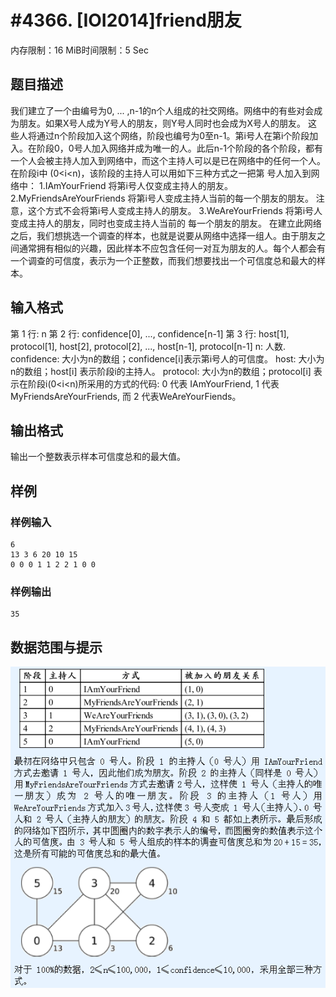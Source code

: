 # #4366. [IOI2014]friend朋友

内存限制：16 MiB时间限制：5 Sec

## 题目描述

我们建立了一个由编号为0, ... ,n-1的n个人组成的社交网络。网络中的有些对会成为朋友。如果X号人成为Y号人的朋友，则Y号人同时也会成为X号人的朋友。
这些人将通过n个阶段加入这个网络，阶段也编号为0至n-1。第i号人在第i个阶段加入。在阶段0，0号人加入网络并成为唯一的人。此后n-1个阶段的各个阶段，都有一个人会被主持人加入到网络中，而这个主持人可以是已在网络中的任何一个人。在阶段i中 (0<i<n)，该阶段的主持人可以用如下三种方式之一把第 号人加入到网络中：
1.IAmYourFriend 将第i号人仅变成主持人的朋友。
2.MyFriendsAreYourFriends 将第i号人变成主持人当前的每一个朋友的朋友。 注意，这个方式不会将第i号人变成主持人的朋友。
3.WeAreYourFriends 将第i号人变成主持人的朋友，同时也变成主持人当前的 每一个朋友的朋友。
在建立此网络之后，我们想挑选一个调查的样本，也就是说要从网络中选择一组人。由于朋友之间通常拥有相似的兴趣，因此样本不应包含任何一对互为朋友的人。每个人都会有一个调查的可信度，表示为一个正整数，而我们想要找出一个可信度总和最大的样本。

## 输入格式

第 1 行: n
第 2 行: confidence[0], ..., confidence[n-1]
第 3 行: host[1], protocol[1], host[2], protocol[2], ..., host[n-1], protocol[n-1]
n: 人数.
confidence: 大小为n的数组；confidence[i]表示第i号人的可信度。
host: 大小为n的数组；host[i] 表示阶段i的主持人。
protocol:  大小为n的数组；protocol[i] 表示在阶段i(0<i<n)所采用的方式的代码: 0 代表 IAmYourFriend, 1  代表 MyFriendsAreYourFriends, 而 2 代表WeAreYourFiends。

## 输出格式

输出一个整数表示样本可信度总和的最大值。

## 样例

### 样例输入

    
    6
    13 3 6 20 10 15
    0 0 0 1 1 2 2 1 0 0
    

### 样例输出

    
    35
    

## 数据范围与提示

![](upload/201512/bb.gif)
